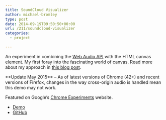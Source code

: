 ```yaml
---
title: SoundCloud Visualizer
author: michael-bromley
type: post
date: 2014-09-19T09:50:50+00:00
url: /211/soundcloud-visualizer
categories:
  - project

---
```

An experiment in combining the <a href="https://developer.mozilla.org/en-US/docs/Web/API/Web_Audio_API" target="_blank">Web Audio API</a> with the HTML canvas element. My first foray into the fascinating world of canvas. Read more about my approach in [this blog post][1].

\*\*Update May 2015\*\* &#8211; As of latest versions of Chrome (42+) and recent versions of Firefox, changes in the way cross-origin audio is handled mean this demo may not work.

Featured on Google&#8217;s <a href="http://www.chromeexperiments.com/detail/soundcloud-visualizer/?f=" target="_blank">Chrome Experiments</a> website.

<ul class="project-links">
  <li>
    <a class="pure-button" href="http://www.michaelbromley.co.uk/experiments/soundcloud-vis/#muse/undisclosed-desires" target="_blank">Demo</a>
  </li>
  <li>
    <a class="pure-button" href="https://github.com/michaelbromley/soundcloud-visualizer">GitHub</a>
  </li>
</ul>

 [1]: http://www.michaelbromley.co.uk/blog/42/audio-visualization-with-web-audio-canvas-and-the-soundcloud-api "Audio Visualization with Web Audio, Canvas and the Soundcloud API"
